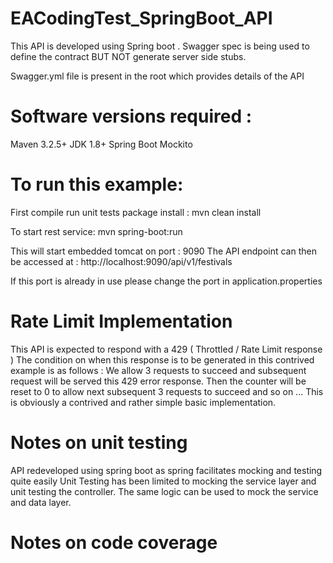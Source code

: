 # EACodingTest_SpringBoot_API
This API is developed using Spring boot .
Swagger spec is being used to define the contract BUT NOT generate server side stubs.

Swagger.yml file is present in the root which provides details of the API


# Software versions required :
Maven 3.2.5+
JDK 1.8+
Spring Boot
Mockito

# To run this example:
First compile run unit tests package install  :
mvn clean install

To start rest service:
mvn spring-boot:run


This will start embedded tomcat on port : 9090
The API endpoint can then be accessed at : http://localhost:9090/api/v1/festivals

If this port is already in use please change the port in application.properties 


# Rate Limit Implementation
This API is expected to respond with a 429 ( Throttled / Rate Limit response ) 
The condition on when this response is to be generated in this contrived example is as follows :
We allow 3 requests to succeed and subsequent request will be served this 429 error response.
Then the counter will be reset to 0 to allow next subsequent 3 requests to succeed and so on ...
This is obviously a contrived and rather simple basic implementation.

# Notes on unit testing
API redeveloped using spring boot as spring facilitates mocking and testing quite easily
Unit Testing has been limited to mocking the service layer and unit testing the controller.
The same logic can be used to mock the service and data layer.


# Notes on code coverage 
